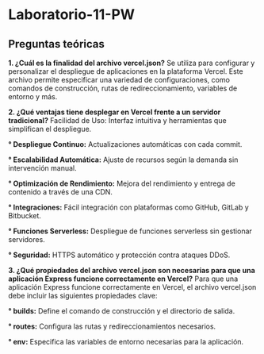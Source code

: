 # Laboratorio-11-PW

## Preguntas teóricas
**1. ¿Cuál es la finalidad del archivo vercel.json?**
   Se utiliza para configurar y personalizar el despliegue de aplicaciones en la plataforma Vercel. Este archivo permite especificar una variedad de configuraciones, como comandos de construcción, rutas de redireccionamiento, variables de entorno y más.
   
**2. ¿Qué ventajas tiene desplegar en Vercel frente a un servidor tradicional?**
   Facilidad de Uso: Interfaz intuitiva y herramientas que simplifican el despliegue.

   **° Despliegue Continuo:** Actualizaciones automáticas con cada commit.

   **° Escalabilidad Automática:** Ajuste de recursos según la demanda sin intervención manual.

   **° Optimización de Rendimiento:** Mejora del rendimiento y entrega de contenido a través de una CDN.

   **° Integraciones:** Fácil integración con plataformas como GitHub, GitLab y Bitbucket.

   **° Funciones Serverless:** Despliegue de funciones serverless sin gestionar servidores.

   **° Seguridad:** HTTPS automático y protección contra ataques DDoS.
   
**3. ¿Qué propiedades del archivo vercel.json son necesarias para que una aplicación Express funcione correctamente en Vercel?**
   Para que una aplicación Express funcione correctamente en Vercel, el archivo vercel.json debe incluir las siguientes propiedades clave:
   
   **° builds:** Define el comando de construcción y el directorio de salida.
   
   **° routes:** Configura las rutas y redireccionamientos necesarios.  

   **° env:** Especifica las variables de entorno necesarias para la aplicación.

    
